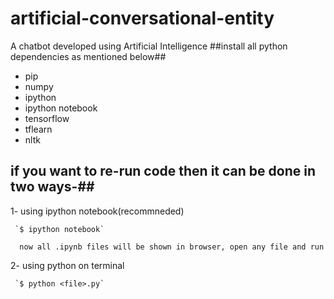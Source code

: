 # artificial-conversational-entity
A chatbot developed using Artificial Intelligence
##install all python dependencies as mentioned below##

* pip
* numpy
* ipython
* ipython notebook
* tensorflow
* tflearn
* nltk
 

## if you want to re-run code then it can be done in two ways-##
  1- using ipython notebook(recommneded)
  
     `$ ipython notebook`
	
      now all .ipynb files will be shown in browser, open any file and run 
  2- using python on terminal
  
     `$ python <file>.py`


